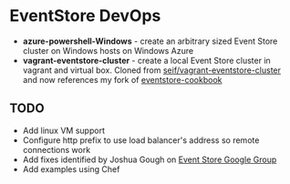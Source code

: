 # EventStore DevOps

* **azure-powershell-Windows** - create an arbitrary sized Event Store cluster on Windows hosts on Windows Azure
* **vagrant-eventstore-cluster** - create a local Event Store cluster in vagrant and virtual box. Cloned from [seif/vagrant-eventstore-cluster](https://github.com/seif/vagrant-eventstore-cluster) and now references my fork of [eventstore-cookbook](https://github.com/pbolduc/eventstore-cookbook)

## TODO

* Add linux VM support
* Configure http prefix to use load balancer's address so remote connections work
* Add fixes identified by Joshua Gough on [Event Store Google Group](https://groups.google.com/forum/#!topic/event-store/SBgFKYLdGaw)
* Add examples using Chef

